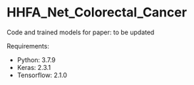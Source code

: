 # HHFA_Net_Colorectal_Cancer
Code and trained models for paper: to be updated

Requirements: 
- Python: 3.7.9
- Keras: 2.3.1
- Tensorflow: 2.1.0


